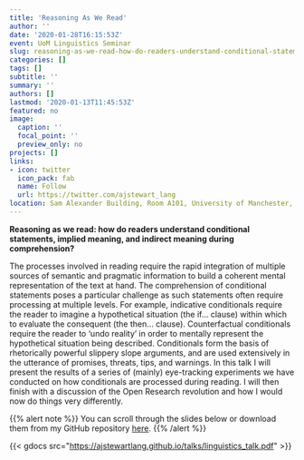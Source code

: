 ```yaml
---
title: 'Reasoning As We Read'
author: ''
date: '2020-01-28T16:15:53Z'
event: UoM Linguistics Seminar
slug: reasoning-as-we-read-how-do-readers-understand-conditional-statements-implied-meaning-and-indirect-meaning-during-comprehension
categories: []
tags: []
subtitle: ''
summary: ''
authors: []
lastmod: '2020-01-13T11:45:53Z'
featured: no
image:
  caption: ''
  focal_point: ''
  preview_only: no
projects: []
links:
- icon: twitter 
  icon_pack: fab
  name: Follow
  url: https://twitter.com/ajstewart_lang
location: Sam Alexander Building, Room A101, University of Manchester, Manchester.
---
```

**Reasoning as we read: how do readers understand conditional statements, implied meaning, and indirect meaning during comprehension?**

The processes involved in reading require the rapid integration of multiple sources of semantic and pragmatic information to build a coherent mental representation of the text at hand.  The comprehension of conditional statements poses a particular challenge as such statements often require processing at multiple levels.  For example, indicative conditionals require the reader to imagine a hypothetical situation (the if… clause) within which to evaluate the consequent (the then… clause).  Counterfactual conditionals require the reader to ‘undo reality’ in order to mentally represent the hypothetical situation being described.  Conditionals form the basis of rhetorically powerful slippery slope arguments, and are used extensively in the utterance of promises, threats, tips, and warnings.  In this talk I will present the results of a series of (mainly) eye-tracking experiments we have conducted on how conditionals are processed during reading.  I will then finish with a discussion of the Open Research revolution and how I would now do things very differently.  

{{% alert note %}}
You can scroll through the slides below or download them from my GitHub repository [here](https://github.com/ajstewartlang/ajstewartlang.github.io/blob/master/talks/linguistics_talk.pdf).
{{% /alert %}}

{{< gdocs src="https://ajstewartlang.github.io/talks/linguistics_talk.pdf" >}}